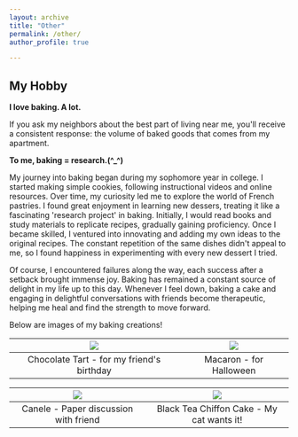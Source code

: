 ```yaml
---
layout: archive
title: "Other"
permalink: /other/
author_profile: true

---
```

## My Hobby ##

**I love baking. A lot.**

If you ask my neighbors about the best part of living near me, you'll receive a consistent response: the volume of baked goods that comes from my apartment.

**To me, baking = research.(^_^)**

My journey into baking began during my sophomore year in college. I started making simple cookies, following instructional videos and online resources. Over time, my curiosity led me to explore the world of French pastries. I found great enjoyment in learning new dessers, treating it like a fascinating 'research project' in baking. Initially, I would read books and study materials to replicate recipes, gradually gaining proficiency. Once I became skilled, I ventured into innovating and adding my own ideas to the original recipes. The constant repetition of the same dishes didn't appeal to me, so I found happiness in experimenting with every new dessert I tried. 

Of course, I encountered failures along the way, each success after a setback brought immense joy. Baking has remained a constant source of delight in my life up to this day.  Whenever I feel down, baking a cake and engaging in delightful conversations with friends become therapeutic, helping me heal and find the strength to move forward.

Below are images of my baking creations!

|![](/yushangw/images/baking/Chocolatetart.JPG) | ![](/yushangw/images/baking/macaron3.jpg)|
|:-:|:-:|
|Chocolate Tart - for my friend's birthday| Macaron - for Halloween |

|![](/yushangw/images/baking/canele.JPG) | ![](/yushangw/images/baking/blacktea.jpg)|
|:-:|:-:|
| Canele - Paper discussion with friend |Black Tea Chiffon Cake - My cat wants it! |
